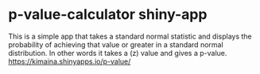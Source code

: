 # p-value-calculator shiny-app
This is a simple app that takes a standard normal statistic and displays the probability of achieving that value or greater in a standard normal distribution. In other words it takes a (z) value and gives a p-value.
https://kimaina.shinyapps.io/p-value/
